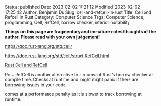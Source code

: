 Status: published
Date: 2023-02-02 17:21:12
Modified: 2023-02-02 17:25:42
Author: Benjamin Du
Slug: cell-and-refcell-in-rust
Title: Cell and Refcell in Rust
Category: Computer Science
Tags: Computer Science, programming, Cell, RefCell, borrow checker, interior mutability

**Things on this page are fragmentary and immature notes/thoughts of the author. Please read with your own judgement!**



https://doc.rust-lang.org/std/cell/

https://doc.rust-lang.org/std/cell/struct.RefCell.html

[Rust Cell and RefCell](https://blog.iany.me/2019/02/rust-cell-and-refcell/)

Rc + RefCell is another alternative to circumvent Rust's borrow checker at compile time.
Checks at runtime and might might panic if there are borrowing issues in your code.

comes at a performance penalty as it is slower to track borrowing at runtime.
